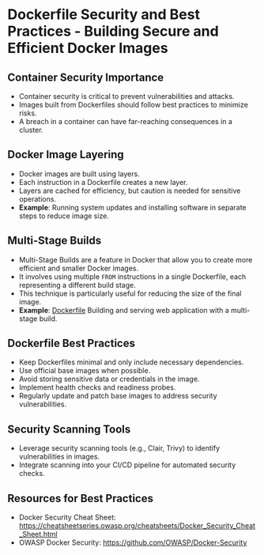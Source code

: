 # Dockerfile Security and Best Practices - Building Secure and Efficient Docker Images

## Container Security Importance
- Container security is critical to prevent vulnerabilities and attacks.
- Images built from Dockerfiles should follow best practices to minimize risks.
- A breach in a container can have far-reaching consequences in a cluster.

## Docker Image Layering
- Docker images are built using layers.
- Each instruction in a Dockerfile creates a new layer.
- Layers are cached for efficiency, but caution is needed for sensitive operations.
- **Example**: Running system updates and installing software in separate steps to reduce image size.

## Multi-Stage Builds
- Multi-Stage Builds are a feature in Docker that allow you to create more efficient and smaller Docker images.
- It involves using multiple `FROM` instructions in a single Dockerfile, each representing a different build stage.
- This technique is particularly useful for reducing the size of the final image.
- **Example**: [Dockerfile](./node-app/Dockerfile) Building and serving web application with a multi-stage build.

## Dockerfile Best Practices
- Keep Dockerfiles minimal and only include necessary dependencies.
- Use official base images when possible.
- Avoid storing sensitive data or credentials in the image.
- Implement health checks and readiness probes.
- Regularly update and patch base images to address security vulnerabilities.

## Security Scanning Tools
- Leverage security scanning tools (e.g., Clair, Trivy) to identify vulnerabilities in images.
- Integrate scanning into your CI/CD pipeline for automated security checks.

## Resources for Best Practices
- Docker Security Cheat Sheet: https://cheatsheetseries.owasp.org/cheatsheets/Docker_Security_Cheat_Sheet.html
- OWASP Docker Security: https://github.com/OWASP/Docker-Security
